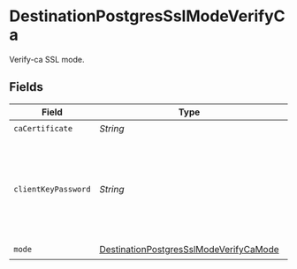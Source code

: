 # DestinationPostgresSslModeVerifyCa

Verify-ca SSL mode.


## Fields

| Field                                                                                                                 | Type                                                                                                                  | Required                                                                                                              | Description                                                                                                           |
| --------------------------------------------------------------------------------------------------------------------- | --------------------------------------------------------------------------------------------------------------------- | --------------------------------------------------------------------------------------------------------------------- | --------------------------------------------------------------------------------------------------------------------- |
| `caCertificate`                                                                                                       | *String*                                                                                                              | :heavy_check_mark:                                                                                                    | CA certificate                                                                                                        |
| `clientKeyPassword`                                                                                                   | *String*                                                                                                              | :heavy_minus_sign:                                                                                                    | Password for keystorage. This field is optional. If you do not add it - the password will be generated automatically. |
| `mode`                                                                                                                | [DestinationPostgresSslModeVerifyCaMode](../../models/shared/DestinationPostgresSslModeVerifyCaMode.md)               | :heavy_check_mark:                                                                                                    | N/A                                                                                                                   |